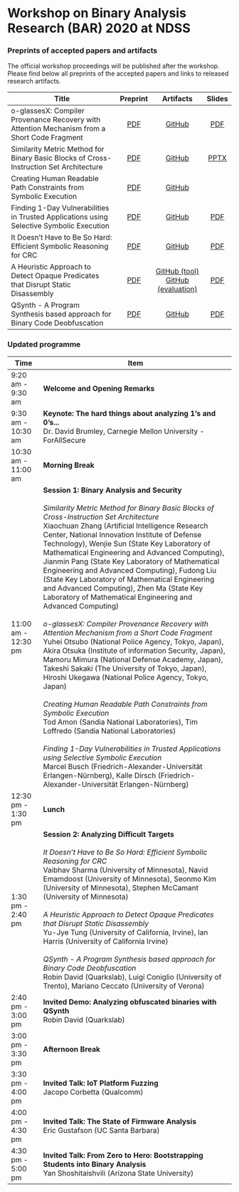 # Workshop on Binary Analysis Research (BAR) 2020 at NDSS
### Preprints of accepted papers and artifacts
The official workshop proceedings will be published after the workshop.<br>
Please find below all preprints of the accepted papers and links to released research artifacts.

| Title        | Preprint           | Artifacts  | Slides  |
| --------------- |:--:|:---:|:--:|
| o-glassesX: Compiler Provenance Recovery with Attention Mechanism from a Short Code Fragment     | [PDF](pdfs/bar2020-preprint1.pdf) | [GitHub](https://github.com/yotsubo/o-glassesX) | [PDF](slides/bar2020-slides1.pdf)
| Similarity Metric Method for Binary Basic Blocks of Cross-Instruction Set Architecture      | [PDF](pdfs/bar2020-preprint2.pdf)      | [GitHub](https://github.com/zhangxiaochuan/MIRROR) | [PPTX](slides/bar2020-slides2.pptx)
| Creating Human Readable Path Constraints from Symbolic Execution | [PDF](pdfs/bar2020-preprint6.pdf)  | [GitHub](https://github.com/TodAmon/bar2020) | |
| Finding 1-Day Vulnerabilities in Trusted Applications using Selective Symbolic Execution | [PDF](pdfs/bar2020-preprint14.pdf) | [GitHub](https://github.com/teesec/simta) | [PDF](slides/bar2020-slides14.pdf)
| It Doesn’t Have to Be So Hard: Efficient Symbolic Reasoning for CRC | [PDF](pdfs/bar2020-preprint11.pdf) | [GitHub](https://github.com/Navidem/symbolicCRC ) | [PDF](slides/bar2020-slides11.pdf)
| A Heuristic Approach to Detect Opaque Predicates that Disrupt Static Disassembly | [PDF](pdfs/bar2020-preprint4.pdf) | [GitHub (tool)](https://github.com/yellowbyte/opaque-predicates-detective)<br>[GitHub (evaluation)](https://github.com/yellowbyte/opaque-predicates-detective-evaluations) | [PDF](slides/bar2020-slides4.pdf)
| QSynth - A Program Synthesis based approach for Binary Code Deobfuscation | [PDF](pdfs/bar2020-preprint9.pdf) | [GitHub](https://github.com/werew/qsynth-artifacts) | [PDF](slides/bar2020-slides9.pdf)


### Updated programme


| Time        | Item        
| ----- | ------------------------- |
| 9:20 am - 9:30 am | **Welcome and Opening Remarks** |
| 9:30 am - 10:30 am | **Keynote: The hard things about analyzing 1’s and 0’s...** <br> Dr. David Brumley, Carnegie Mellon University - ForAllSecure |
| 10:30 am - 11:00 am | **Morning Break** |
| 11:00 am - 12:30 pm | **Session 1: Binary Analysis and Security** <br> <br> _Similarity Metric Method for Binary Basic Blocks of Cross-Instruction Set Architecture_ <br> Xiaochuan Zhang (Artificial Intelligence Research Center, National Innovation Institute of Defense Technology), Wenjie Sun (State Key Laboratory of Mathematical Engineering and Advanced Computing), Jianmin Pang (State Key Laboratory of Mathematical Engineering and Advanced Computing), Fudong Liu (State Key Laboratory of Mathematical Engineering and Advanced Computing), Zhen Ma (State Key Laboratory of Mathematical Engineering and Advanced Computing) <br><br> _o-glassesX: Compiler Provenance Recovery with Attention Mechanism from a Short Code Fragment_ <br> Yuhei Otsubo (National Police Agency, Tokyo, Japan), Akira Otsuka (Institute of information Security, Japan), Mamoru Mimura (National Defense Academy, Japan), Takeshi Sakaki (The University of Tokyo, Japan), Hiroshi Ukegawa (National Police Agency, Tokyo, Japan) <br><br> _Creating Human Readable Path Constraints from Symbolic Execution_ <br> Tod Amon (Sandia National Laboratories), Tim Loffredo (Sandia National Laboratories) <br><br> _Finding 1-Day Vulnerabilities in Trusted Applications using Selective Symbolic Execution_ <br> Marcel Busch (Friedrich-Alexander-Universität Erlangen-Nürnberg), Kalle Dirsch (Friedrich-Alexander-Universität Erlangen-Nürnberg) |
| 12:30 pm - 1:30 pm | **Lunch** |
| 1:30 pm - 2:40 pm |  **Session 2: Analyzing Difficult Targets** <br><br> _It Doesn’t Have to Be So Hard: Efficient Symbolic Reasoning for CRC_ <br> Vaibhav Sharma (University of Minnesota), Navid Emamdoost (University of Minnesota), Seonmo Kim (University of Minnesota), Stephen McCamant (University of Minnesota) <br><br> _A Heuristic Approach to Detect Opaque Predicates that Disrupt Static Disassembly_ <br> Yu-Jye Tung (University of California, Irvine), Ian Harris (University of California Irvine) <br><br> _QSynth - A Program Synthesis based approach for Binary Code Deobfuscation_ <br> Robin David (Quarkslab), Luigi Coniglio (University of Trento), Mariano Ceccato (University of Verona) |
| 2:40 pm - 3:00 pm | **Invited Demo: Analyzing obfuscated binaries with QSynth** <br> Robin David (Quarkslab) |
| 3:00 pm - 3:30 pm | **Afternoon Break** |
| 3:30 pm - 4:00 pm | **Invited Talk: IoT Platform Fuzzing** <br> Jacopo Corbetta (Qualcomm) |
| 4:00 pm - 4:30 pm | **Invited Talk: The State of Firmware Analysis** <br> Eric Gustafson (UC Santa Barbara) |
| 4:30 pm - 5:00 pm | **Invited Talk: From Zero to Hero: Bootstrapping Students into Binary Analysis** <br> Yan Shoshitaishvili (Arizona State University) |



<!--
pandoc -f markdown -t html5 -o index.html index.md --css pandoc.css
-->


